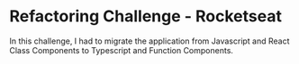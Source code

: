 # Refactoring Challenge - Rocketseat

In this challenge, I had to migrate the application from Javascript and React Class Components to Typescript and Function Components.
